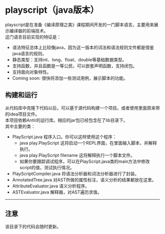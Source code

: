 # playscript（java版本）
playscript是在准备《编译原理之美》课程期间开发的一门脚本语言。主要用来展示编译器的前端技术。   
这门语言目前实现的特征是：   
* 语法特征总体上比较像java，因为这一版本的词法和语法规则文件都是借鉴java语言的规则。
* 静态类型：支持int、long、float、double等基础数据类型。
* 支持函数，并且函数是一等公民，可以嵌套声明函数，支持闭包。 
* 支持面向对象特性。  
* Coming soon: 很快将添加一些测试用例，展示脚本的功能。

## 构建和运行
从代码库中克隆下代码以后，可以基于源代码构建一个项目。或者使用里面原来带的idea项目文件。   
本项目依赖Antlr的运行库。相应的jar包已经包含在了lib目录下。   
其中主要的类：
* PlayScript.java 程序入口。你可以这样使用这个程序： 
  + java play.PlayScript 这将启动一个REPL界面，在里面输入脚本，并解释执行。
  + java play.PlayScript filename 这将解释执行一个脚本文件。
  + 如果你要跟踪调试程序，可以在PlayScript.java类的main方法中修改script的值，测试执行情况。
* PlayScriptCompiler.java 将语法分析器和词法分析器进行了封装。
* AnnotatedTree.java 对AST所做的属性标注，语义分析的结果都放在这里。
* AttributeEvaluator.java 语义分析程序。
* ASTEvaluator.java 解释器，对AST遍历求值。

---
## 注意
该目录下的代码会随时更新。

